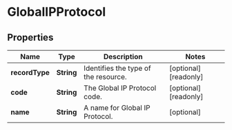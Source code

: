 

# GlobalIPProtocol


## Properties

| Name | Type | Description | Notes |
|------------ | ------------- | ------------- | -------------|
|**recordType** | **String** | Identifies the type of the resource. |  [optional] [readonly] |
|**code** | **String** | The Global IP Protocol code. |  [optional] [readonly] |
|**name** | **String** | A name for Global IP Protocol. |  [optional] |



